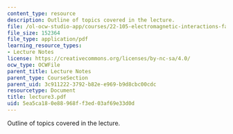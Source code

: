 ```yaml
---
content_type: resource
description: Outline of topics covered in the lecture.
file: /ol-ocw-studio-app/courses/22-105-electromagnetic-interactions-fall-2005/5ea5ca180e88968ff3ed03af69e33d0d_lecture3.pdf
file_size: 152364
file_type: application/pdf
learning_resource_types:
- Lecture Notes
license: https://creativecommons.org/licenses/by-nc-sa/4.0/
ocw_type: OCWFile
parent_title: Lecture Notes
parent_type: CourseSection
parent_uid: 3c911222-3792-b82e-e969-b9d8cbc00cdc
resourcetype: Document
title: lecture3.pdf
uid: 5ea5ca18-0e88-968f-f3ed-03af69e33d0d
---
```

Outline of topics covered in the lecture.
